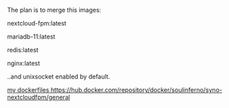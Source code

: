 The plan is to merge this images:

nextcloud-fpm:latest

mariadb-11:latest

redis:latest

nginx:latest

..and unixsocket enabled by default.


[my dockerfiles
](https://hub.docker.com/repository/docker/soulinferno/syno-nextcloudfpm/general)https://hub.docker.com/repository/docker/soulinferno/syno-nextcloudfpm/general

